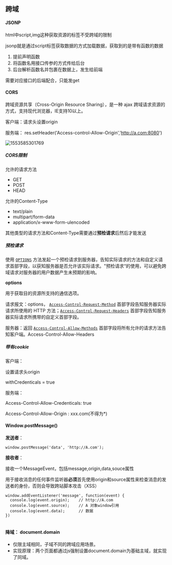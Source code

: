 ## 跨域

#### JSONP 

html中script,img这种获取资源的标签不受跨域的限制

jsonp就是通过script标签获取数据的方式加载数据，获取到的是带有函数的数据

1. 提前声明函数
2. 将函数名用接口传参的方式传给后台
3. 后台解析函数名并包裹在数据上，发生给前端

需要对应接口的后端配合，只能发get



#### CORS

跨域资源共享（Cross-Origin Resource Sharing），是一种 ajax 跨域请求资源的方式，支持现代浏览器，IE支持10以上。

客户端：请求头设置origin 

服务端： res.setHeader('Access-control-Allow-Origin','http://a.com:8080')

![1553585301769](C:\Users\QY\AppData\Roaming\Typora\typora-user-images\1553585301769.png)

##### CORS限制

允许的请求方法

- GET
- POST
- HEAD

允许的Content-Type

- text/plain
- multipart/form-data
- application/x-www-form-ulencoded

其他类型的请求方法和Content-Type需要通过**预检请求**后然后才能发送

##### 预检请求

使用 [`OPTIONS`](https://developer.mozilla.org/zh-CN/docs/Web/HTTP/Methods/OPTIONS)   方法发起一个预检请求到服务器，告知实际请求的方法和自定义请求首部字段，以获知服务器是否允许该实际请求。"预检请求“的使用，可以避免跨域请求对服务器的用户数据产生未预期的影响。

**options**

 用于获取目的资源所支持的通信选项。

请求报文：options， [`Access-Control-Request-Method`](https://developer.mozilla.org/zh-CN/docs/Web/HTTP/Headers/Access-Control-Request-Method) 首部字段告知服务器实际请求所使用的 HTTP 方法；[`Access-Control-Request-Headers`](https://developer.mozilla.org/zh-CN/docs/Web/HTTP/Headers/Access-Control-Request-Headers) 首部字段告知服务器实际请求所携带的自定义首部字段。

服务器：返回 [`Access-Control-Allow-Methods`](https://developer.mozilla.org/zh-CN/docs/Web/HTTP/Headers/Access-Control-Allow-Methods) 首部字段将所有允许的请求方法告知客户端。Access-Control-Allow-Headers

##### 带有cookie

客户端：

设置请求头origin

withCredenticals  = true

服务端：

Access-Control-Allow-Credenticals: true

 Access-Control-Allow-Origin : xxx.com(不得为*)



#### Window.postMessage()

**发送者**：

```
window.postMessage('data', 'http://A.com');
```

**接收者**：

接收一个MessageEvent，包括message,origin,data,souce属性

用于接收消息的任何事件监听器**必须**首先使用origin和source属性来检查消息的发送者的身份，否则会导致跨站脚本攻击（XSS）

```
window.addEventListener('message', function(event) {
  console.log(event.origin);    // http://A.com
  console.log(event.source);    // A 对象window引用
  console.log(event.data);      // 数据
})


```



#### 降域： document.domain 

- 仅限主域相同，子域不同的跨域应用场景。
- 实现原理：两个页面都通过js强制设置document.domain为基础主域，就实现了同域。


